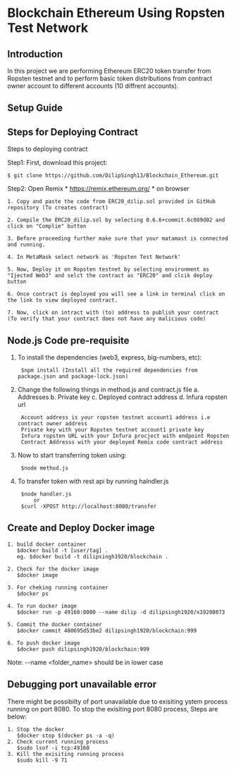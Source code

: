 # Blockchain Ethereum Using Ropsten Test Network
## Introduction

In this project we are performing Ethereum ERC20 token transfer from Ropsten testnet and to perform basic token distributions from contract owner account to different accounts (10 diffrent accounts). 

## Setup Guide

## Steps for Deploying Contract
Steps to deploying contract

Step1: First, download this project:

    $ git clone https://github.com/DilipSingh13/Blockchain_Ethereum.git

Step2: Open Remix * https://remix.ethereum.org/ * on browser

    1. Copy and paste the code from ERC20_dilip.sol provided in GitHub repository (To creates contract)
    
    2. Compile the ERC20_dilip.sol by selecting 0.6.6+commit.6c089d02 and click on "Complie" button
    
    3. Before proceeding further make sure that your matamast is connected and running.
    
    4. In MetaMask select network as 'Ropsten Test Network'
    
    5. Now, Deploy it on Ropsten testnet by selecting environment as "Ijected Web3" and selct the contract as "ERC20" and clcik deploy button
    
    6. Once contract is deployed you will see a link in terminal click on the link to view deployed contract.
    
    7. Now, click on intract with (to) address to publish your contract (To verify that your contract does not have any malicious code)

## Node.js Code pre-requisite

1. To install the dependencies (web3, express, big-numbers, etc):

        $npm install (Install all the required dependencies from package.json and package-lock.json)
        
2. Change the following things in method.js and contract.js file 
    a. Addresses
    b. Private key
    c. Deployed contract address
    d. Infura ropsten url
        
        Account address is your ropsten testnet account1 address i.e contract owner address
        Private key with your Ropsten testnet account1 private key
        Infura ropsten URL with your Infura procject with endpoint Ropsten
        Contract Addresss with your deployed Remix code contract address

3. Now to start transferring token using:

        $node method.js
        
4. To transfer token with rest api by running halndler.js

        $node handler.js
            or
        $curl -XPOST http://localhost:8080/transfer
        
## Create and Deploy Docker image

    1. build docker container
       $docker build -t [user/tag] .
       eg. $docker build -t dilipsingh1920/blockchain .
    
    2. Check for the docker image
       $docker image
    
    3. For cheking running container
       $docker ps
    
    4. To run docker image
       $docker run -p 49160:8080 --name dilip -d dilipsingh1920/x19208073
    
    5. Commit the docker container
       $docker commit 480695d53be2 dilipsingh1920/blockchain:999
    
    6. To push docker image
       $docker push dilipsingh1920/blockchain:999

Note: --name <folder_name> should be in lower case

## Debugging port unavailable error
There might be possibilty of port unavailable due to exisiting ystem process running on port 8080.
To stop the exisiting port 8080 process, Steps are below:

    1. Stop the docker
       $docker stop $(docker ps -a -q)
    2. Check current running process
       $sudo lsof -i tcp:49160
    3. Kill the exisiting running process
       $sudo kill -9 71


